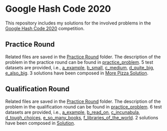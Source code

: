 # Google Hash Code 2020
This repository includes my solutions for the involved problems in the [Google Hash Code 2020](https://codingcompetitions.withgoogle.com/hashcode) competition.

## Practice Round 
Related files are saved in the [Practice Round](https://github.com/bofeng2018/Google-Hash-Code-2020/tree/master/Practice%20Round) folder. The description of the problem in the practice round can be found in [practice_problem](https://github.com/bofeng2018/Google-Hash-Code-2020/tree/master/Practice%20Round/practice_problem.pdf). 5 test datasets are provided, i.e., [a_example](https://github.com/bofeng2018/Google-Hash-Code-2020/tree/master/Practice%20Round/a_example.in), [b_small](https://github.com/bofeng2018/Google-Hash-Code-2020/tree/master/Practice%20Round/b_small.in), [c_medium](https://github.com/bofeng2018/Google-Hash-Code-2020/tree/master/Practice%20Round/c_medium.in), [d_quite_big](https://github.com/bofeng2018/Google-Hash-Code-2020/tree/master/Practice%20Round/d_quite_big.in), [e_also_big](https://github.com/bofeng2018/Google-Hash-Code-2020/tree/master/Practice%20Round/e_also_big.in). 3 solutions have been composed in [More Pizza Solution](https://github.com/bofeng2018/Google-Hash-Code-2020/tree/master/Practice%20Round/More%20Pizza%20Solution.py).

## Qualification Round
Related files are saved in the [Practice Round](https://github.com/bofeng2018/Google-Hash-Code-2020/tree/master/Qualification%20Round) folder. The description of the problem in the qualification round can be found in [practice_problem](https://github.com/bofeng2018/Google-Hash-Code-2020/tree/master/Qualification%20Round/practice_problem.pdf). 6 test datasets are provided, i.e., [a_example](https://github.com/bofeng2018/Google-Hash-Code-2020/tree/master/Qualification%20Round/a_example.txt), [b_read_on](https://github.com/bofeng2018/Google-Hash-Code-2020/tree/master/Qualification%20Round/b_read_on.txt), [c_incunabula](https://github.com/bofeng2018/Google-Hash-Code-2020/tree/master/Qualification%20Round/c_incunabula.txt), [d_tough_choices](https://github.com/bofeng2018/Google-Hash-Code-2020/tree/master/Qualification%20Round/d_tough_choices.txt), [e_so_many_books](https://github.com/bofeng2018/Google-Hash-Code-2020/tree/master/Qualification%20Round/e_so_many_books.txt), [f_libraries_of_the_world](https://github.com/bofeng2018/Google-Hash-Code-2020/blob/master/Qualification%20Round/f_libraries_of_the_world.txt). 2 solutions have been composed in [Solution](https://github.com/bofeng2018/Google-Hash-Code-2020/tree/master/Qualification%20Round/Solution.py).
